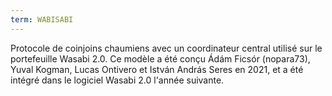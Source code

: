 ```yaml
---
term: WABISABI
---
```


Protocole de coinjoins chaumiens avec un coordinateur central utilisé sur le portefeuille Wasabi 2.0. Ce modèle a été conçu Ádám Ficsór (nopara73), Yuval Kogman, Lucas Ontivero et István András Seres en 2021, et a été intégré dans le logiciel Wasabi 2.0 l'année suivante.



